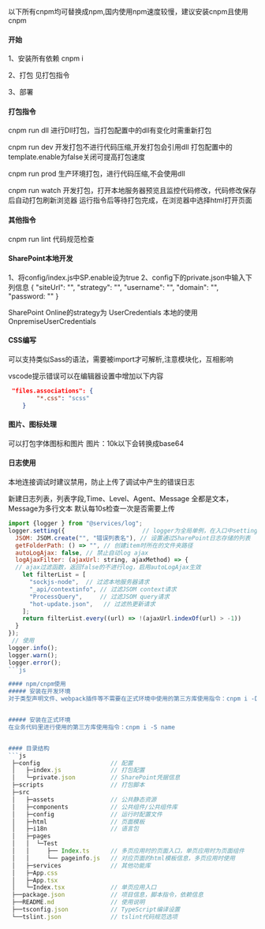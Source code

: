 以下所有cnpm均可替换成npm,国内使用npm速度较慢，建议安装cnpm且使用cnpm


#### 开始
1、安装所有依赖
cnpm i

2、打包
    见打包指令

3、部署


#### 打包指令  
cnpm run dll
    进行Dll打包，当打包配置中的dll有变化时需重新打包

cnpm run dev
    开发打包不进行代码压缩,开发打包会引用dll
        打包配置中的template.enable为false关闭可提高打包速度

cnpm run prod
    生产环境打包，进行代码压缩,不会使用dll

cnpm run watch
    开发打包，打开本地服务器预览且监控代码修改，代码修改保存后自动打包刷新浏览器
    运行指令后等待打包完成，在浏览器中选择html打开页面


#### 其他指令
cnpm run lint
    代码规范检查


#### SharePoint本地开发
1、将config/index.js中SP.enable设为true
2、config下的private.json中输入下列信息
{
  "siteUrl": "",
  "strategy": "",
  "username": "",
  "domain": "", 
  "password: ""
}

SharePoint Online的strategy为 UserCredentials
本地的使用 OnpremiseUserCredentials

#### CSS编写
可以支持类似Sass的语法，需要被import才可解析,注意模块化，互相影响

vscode提示错误可以在编辑器设置中增加以下内容
```json
 "files.associations": {
        "*.css": "scss"
    }
```

#### 图片、图标处理
可以打包字体图标和图片
图片：10k以下会转换成base64

#### 日志使用
本地连接调试时建议禁用，防止上传了调试中产生的错误日志

新建日志列表，列表字段,Time、Level、Agent、Message 全都是文本，Message为多行文本
默认每10s检查一次是否需要上传

```js
import {logger } from "@services/log";
logger.setting({                      // logger为全局单例，在入口中setting一次即可
  JSOM: JSOM.create("", "错误列表名"), // 设置通过SharePoint日志存储的列表
  getFolderPath: () => "", // 创建item时所在的文件夹路径
  autoLogAjax: false, // 禁止自动log ajax
  logAjaxFilter: (ajaxUrl: string, ajaxMethod) => {
  // ajax过滤函数，返回false的不进行log，启用autoLogAjax生效
    let filterList = [
      "sockjs-node",  // 过滤本地服务器请求
      "_api/contextinfo", // 过滤JSOM context请求
      "ProcessQuery",     // 过滤JSOM query请求
      "hot-update.json",   // 过滤热更新请求
    ];
    return filterList.every((url) => !(ajaxUrl.indexOf(url) > -1))
  }
});
 // 使用
logger.info();
logger.warn();
logger.error();
```js

#### npm/cnpm使用 
##### 安装在开发环境
对于类型声明文件、webpack插件等不需要在正式环境中使用的第三方库使用指令：cnpm i -D name


##### 安装在正式环境
在业务代码里进行使用的第三方库使用指令：cnpm i -S name


#### 目录结构
```js
 ├─config                    // 配置
 │   ├─index.js              // 打包配置
 │   └─private.json          // SharePoint凭据信息
 ├─scripts                   // 打包脚本
 ├─src
 │   ├─assets                // 公共静态资源
 │   ├─components            // 公共组件/公共组件库
 │   ├─config                // 运行时配置文件
 │   ├─html                  // 页面模板
 │   ├─i18n                  // 语言包
 │   ├─pages
 │   │  └─Test
 │   │     ├── Index.ts      // 多页应用时的页面入口，单页应用时为页面组件
 │   │     └── pageinfo.js   // 对应页面的html模板信息，多页应用时使用
 │   ├─services              // 其他功能库
 │   ├─App.css
 │   ├─App.tsx
 │   └─Index.tsx             // 单页应用入口
 ├──package.json             // 项目信息，脚本指令，依赖信息
 ├──README.md                // 使用说明
 ├──tsconfig.json            // TypeScript编译设置
 └──tslint.json              // tslint代码规范选项
```